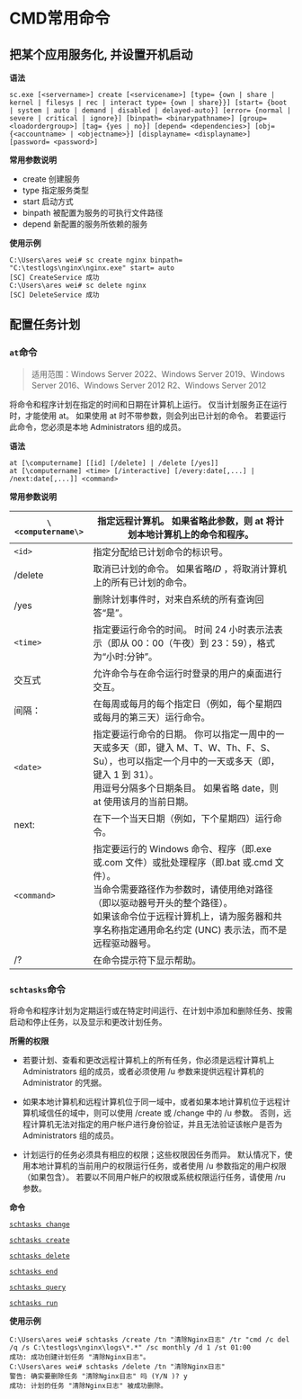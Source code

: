 # CMD常用命令

## 把某个应用服务化, 并设置开机启动

**语法**

```shell
sc.exe [<servername>] create [<servicename>] [type= {own | share | kernel | filesys | rec | interact type= {own | share}}] [start= {boot | system | auto | demand | disabled | delayed-auto}] [error= {normal | severe | critical | ignore}] [binpath= <binarypathname>] [group= <loadordergroup>] [tag= {yes | no}] [depend= <dependencies>] [obj= {<accountname> | <objectname>}] [displayname= <displayname>] [password= <password>]
```

**常用参数说明**

+ create    创建服务
+ type      指定服务类型
+ start     启动方式
+ binpath   被配置为服务的可执行文件路径
+ depend    新配置的服务所依赖的服务

**使用示例**

```shell
C:\Users\ares wei# sc create nginx binpath= "C:\testlogs\nginx\nginx.exe" start= auto
[SC] CreateService 成功
C:\Users\ares wei# sc delete nginx
[SC] DeleteService 成功
```

## 配置任务计划

### `at`命令

> 适用范围：Windows Server 2022、Windows Server 2019、Windows Server 2016、Windows Server 2012 R2、Windows Server 2012

将命令和程序计划在指定的时间和日期在计算机上运行。 仅当计划服务正在运行时，才能使用 at。 如果使用 at 时不带参数，则会列出已计划的命令。 若要运行此命令，您必须是本地 Administrators 组的成员。

**语法**

```shell
at [\computername] [[id] [/delete] | /delete [/yes]]
at [\computername] <time> [/interactive] [/every:date[,...] | /next:date[,...]] <command>
```

**常用参数说明**


| `\<computername\>` | 指定远程计算机。 如果省略此参数，则 at 将计划本地计算机上的命令和程序。                                                                                                                                                                                                            |
| -------------------- | ------------------------------------------------------------------------------------------------------------------------------------------------------------------------------------------------------------------------------------------------------------------------------------ |
| `<id>`             | 指定分配给已计划命令的标识号。                                                                                                                                                                                                                                                     |
| /delete            | 取消已计划的命令。 如果省略*ID* ，将取消计算机上的所有已计划的命令。                                                                                                                                                                                                               |
| /yes               | 删除计划事件时，对来自系统的所有查询回答“是”。                                                                                                                                                                                                                                   |
| `<time>`           | 指定要运行命令的时间。 时间 24 小时表示法表示（即从 00：00（午夜）到 23：59），格式为“小时:分钟”。                                                                                                                                                                               |
| 交互式             | 允许命令与在命令运行时登录的用户的桌面进行交互。                                                                                                                                                                                                                                   |
| 间隔：             | 在每周或每月的每个指定日（例如，每个星期四或每月的第三天）运行命令。                                                                                                                                                                                                               |
| `<date>`           | 指定要运行命令的日期。 你可以指定一周中的一天或多天（即，键入 M、T、W、Th、F、S、Su），也可以指定一个月中的一天或多天（即，键入 1 到 31）。 <br />用逗号分隔多个日期条目。 如果省略 date，则 at 使用该月的当前日期。                                                               |
| next:              | 在下一个当天日期（例如，下个星期四）运行命令。                                                                                                                                                                                                                                     |
| `<command>`        | 指定要运行的 Windows 命令、程序（即.exe 或.com 文件）或批处理程序（即.bat 或.cmd 文件）。 <br />当命令需要路径作为参数时，请使用绝对路径（即以驱动器号开头的整个路径）。 <br />如果该命令位于远程计算机上，请为服务器和共享名称指定通用命名约定 (UNC) 表示法，而不是远程驱动器号。 |
| /?                 | 在命令提示符下显示帮助。                                                                                                                                                                                                                                                           |

### `schtasks`命令

将命令和程序计划为定期运行或在特定时间运行、在计划中添加和删除任务、按需启动和停止任务，以及显示和更改计划任务。

**所需的权限**

+ 若要计划、查看和更改远程计算机上的所有任务，你必须是远程计算机上 Administrators 组的成员，或者必须使用 /u 参数来提供远程计算机的 Administrator 的凭据。

+ 如果本地计算机和远程计算机位于同一域中，或者如果本地计算机位于远程计算机域信任的域中，则可以使用 /create 或 /change 中的 /u 参数。 否则，远程计算机无法对指定的用户帐户进行身份验证，并且无法验证该帐户是否为 Administrators 组的成员。

+ 计划运行的任务必须具有相应的权限；这些权限因任务而异。 默认情况下，使用本地计算机的当前用户的权限运行任务，或者使用 /u 参数指定的用户权限（如果包含）。 若要以不同用户帐户的权限或系统权限运行任务，请使用 /ru 参数。

**命令**

[`schtasks change`](https://learn.microsoft.com/zh-cn/windows-server/administration/windows-commands/schtasks-change)

[`schtasks create`](https://learn.microsoft.com/zh-cn/windows-server/administration/windows-commands/schtasks-create)

[`schtasks delete`](https://learn.microsoft.com/zh-cn/windows-server/administration/windows-commands/schtasks-delete)

[`schtasks end`](https://learn.microsoft.com/zh-cn/windows-server/administration/windows-commands/schtasks-end)

[`schtasks query`](https://learn.microsoft.com/zh-cn/windows-server/administration/windows-commands/schtasks-query)

[`schtasks run`](https://learn.microsoft.com/zh-cn/windows-server/administration/windows-commands/schtasks-run)

**使用示例**

```shell
C:\Users\ares wei# schtasks /create /tn "清除Nginx日志" /tr "cmd /c del /q /s C:\testlogs\nginx\logs\*.*" /sc monthly /d 1 /st 01:00
成功: 成功创建计划任务 "清除Nginx日志"。
C:\Users\ares wei# schtasks /delete /tn "清除Nginx日志"
警告: 确实要删除任务 "清除Nginx日志" 吗 (Y/N )? y
成功: 计划的任务 "清除Nginx日志" 被成功删除。
```
